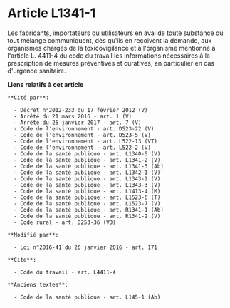 # Article L1341-1

Les fabricants, importateurs ou utilisateurs en aval de toute substance ou tout mélange communiquent, dès qu'ils en reçoivent
la demande, aux organismes chargés de la toxicovigilance et à l'organisme mentionné à l'article L. 4411-4 du code du travail
les informations nécessaires à la prescription de mesures préventives et curatives, en particulier en cas d'urgence
sanitaire.

**Liens relatifs à cet article**

	**Cité par**:

	  - Décret n°2012-233 du 17 février 2012 (V)
	  - Arrêté du 21 mars 2016 - art. 1 (V)
	  - Arrêté du 25 janvier 2017 - art. 7 (V)
	  - Code de l'environnement - art. D523-22 (V)
	  - Code de l'environnement - art. D523-5 (V)
	  - Code de l'environnement - art. L522-13 (VT)
	  - Code de l'environnement - art. L522-2 (V)
	  - Code de la santé publique - art. L1340-5 (V)
	  - Code de la santé publique - art. L1341-2 (V)
	  - Code de la santé publique - art. L1341-3 (Ab)
	  - Code de la santé publique - art. L1342-1 (V)
	  - Code de la santé publique - art. L1343-2 (V)
	  - Code de la santé publique - art. L1343-3 (V)
	  - Code de la santé publique - art. L1413-4 (M)
	  - Code de la santé publique - art. L1523-6 (T)
	  - Code de la santé publique - art. L1523-7 (V)
	  - Code de la santé publique - art. R1341-1 (Ab)
	  - Code de la santé publique - art. R1341-2 (V)
	  - Code rural - art. D253-36 (VD)

	**Modifié par**:

	  - Loi n°2016-41 du 26 janvier 2016 - art. 171

	**Cite**:

	  - Code du travail - art. L4411-4

	**Anciens textes**:

	  - Code de la santé publique - art. L145-1 (Ab)
